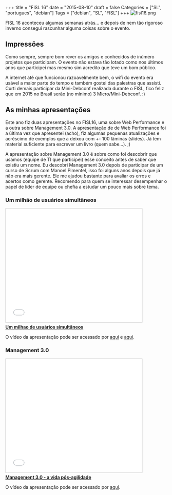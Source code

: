 +++
title = "FISL 16"
date = "2015-08-10"
draft = false
Categories = ["SL", "portugues", "debian"]
Tags = ["debian", "SL", "FISL"]
+++
![fisl16.png](/images/fisl16.png)


FISL 16 aconteceu algumas semanas atrás... e depois de nem tão rigoroso inverno consegui rascunhar alguma coisas sobre o evento.

## Impressões

Como sempre, sempre bom rever os amigos e conhecidos de inúmero projetos que participam. O evento não estava tão lotado como nos últimos anos que participei mas mesmo sim acredito que teve um bom público.

A internet até que funcionou razoavelmente bem, o wifi do evento era usável a maior parte do tempo e também gostei das palestras que assisti. Curti demais participar da Mini-Debconf realizada durante o FISL, fico feliz que em 2015 no Brasil serão (no mínimo) 3 Micro/Mini-Debconf. :)

## As minhas apresentações

Este ano fiz duas apresentações no FISL16, uma sobre Web Performance e a outra sobre Management 3.0. A apresentação de de Web Performance foi a última vez que apresentei (acho), fiz algumas pequenas atualizações e acréscimo de exemplos que a deixou com +- 100 lâminas (slides). Já tem material suficiente para escrever um livro (quem sabe...). ;)

A apresentação sobre Management 3.0 é sobre como foi descobrir que usamos (equipe de TI que participei) esse conceito antes de saber que existiu um nome. Eu descobri Management 3.0 depois de participar de um curso de Scrum com Manoel Pimentel, isso foi alguns anos depois que já não era mais gerente. Ele me ajudou bastante para avaliar os erros e acertos como gerente. Recomendo para quem se interessar desempenhar o papel de líder de equipe ou chefia a estudar um pouco mais sobre tema.

### Um milhão de usuários simultâneos  

<iframe src="//www.slideshare.net/slideshow/embed_code/key/wa1vvpsCJA2kkm" width="425" height="355" frameborder="0" marginwidth="0" marginheight="0" scrolling="no" style="border:1px solid #CCC; border-width:1px; margin-bottom:5px; max-width: 100%;" allowfullscreen> </iframe> <div style="margin-bottom:5px"> <strong> <a href="//www.slideshare.net/fernandoike/um-milhao-de-usurios-simultneos-16296913" title="Um milhao de usuários simultâneos" target="_blank">Um milhao de usuários simultâneos</a> </strong>

  O vídeo da apresentação pode ser acessado por [aqui][1milhaofisl1] e [aqui][1milhaofisl2].

###  Management 3.0

<iframe src="//www.slideshare.net/slideshow/embed_code/key/gCjxkuOqB3dFPQ" width="425" height="355" frameborder="0" marginwidth="0" marginheight="0" scrolling="no" style="border:1px solid #CCC; border-width:1px; margin-bottom:5px; max-width: 100%;" allowfullscreen> </iframe> <div style="margin-bottom:5px"> <strong> <a href="//www.slideshare.net/fernandoike/managenment-30-alm-da-agilidade-40440168" title="Management 3.0 - a vida pós-agilidade" target="_blank">Management 3.0 - a vida pós-agilidade</a></strong>

   O vídeo da apresentação pode ser acessado por [aqui][mg30fisl].

[1milhaofisl1]: http://hemingway.softwarelivre.org/fisl16/high/41e/sala_41e-high-201507091900.ogv
[1milhaofisl2]: http://hemingway.softwarelivre.org/fisl16/high/41e/sala_41e-high-201507091902.ogv
[MG30FISL]: http://hemingway.softwarelivre.org/fisl16/high/41e/sala_41e-high-201507101201.ogv
